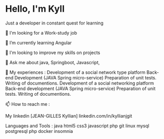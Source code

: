 # Hello, I'm Kyll

Just a developer in constant quest for learning 

🔭 I'm looking for a Work-study job

🌱 I’m currently learning Angular

👯 I'm looking to improve my skills on projects 

💬 Ask me about java, Springboot, Javascript, 

📄 My experiences : Development of a social network type platform 
                    Back-end Development (JAVA Spring micro-service)
                    Preparation of unit tests.
                    Writing of documentions. Development of a social networking platform Back-end development (JAVA Spring micro-service) Preparation of unit tests. Writing of                                  documentions.
 

📫 How to reach me :

My linkedin
[JEAN-GILLES Kyllian] linkedin.com/in/kyllianjgit


Languages and Tools :
 java html5 css3 javascript php git linux mysql postgresql php docker insomnia 
